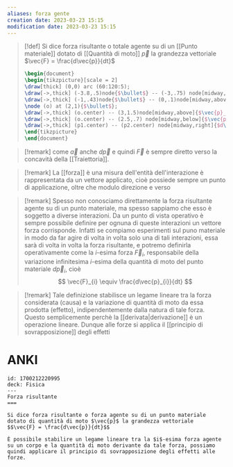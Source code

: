 ```yaml
---
aliases: forza gente
creation date: 2023-03-23 15:15
modification date: 2023-03-23 15:15
---
```


>[!def]
>Si dice forza risultante o totale agente su di un [[Punto materiale]] dotato di [[Quantità di moto]] 
>$\vec{p}$ la grandezza vettoriale
>$\vec{F} = \frac{d\vec{p}}{dt}$
>
>```tikz
>\begin{document}
>\begin{tikzpicture}[scale = 2]
>\draw[thick] (0,0) arc (60:120:5);
>\draw[->,thick] (-3.8,.5)node{$\bullet$} -- (-3,.75) node[midway,above]{$\vec{p}_{1}$};
>\draw[->,thick] (-1,.43)node{$\bullet$} -- (0,.1)node[midway,above]{$\vec{p}_{2}$};
>\node (o) at (2,1){$\bullet$};
>\draw[->,thick] (o.center) -- (3,1.5)node[midway,above]{$\vec{p}_{1}$} node(p1){};
>\draw[->,thick] (o.center) -- (2.5,.7) node[midway,below]{$\vec{p}_{2}$} node(p2){};
>\draw[->,thick] (p1.center) -- (p2.center) node[midway,right]{$d\vec{p}$};
>\end{tikzpicture}
>\end{document}
>```

>[!remark]
>come $\vec{a}$ anche $d\vec{p}$ e quindi $\vec{F}$ è sempre diretto verso la concavità della [[Traiettoria]].

>[!remark]
>La [[forza]] è una misura dell'entità dell'interazione è rappresentata da un vettore applicato, cioè possiede sempre un punto di applicazione, oltre che modulo direzione e verso

>[!remark]
>Spesso non conosciamo direttamente la forza risultante agente su di un punto materiale, ma spesso sappiamo che esso è soggetto a diverse interazioni. Da un punto di vista operativo è sempre possibile definire per ognuna di queste interazioni un vettore forza corrisponde. Infatti se compiamo esperimenti sul puno materiale in modo da far agire di volta in volta solo una di tali interazioni, essa sarà di volta in volta la forza risultante, e potremo definirla operativamente come la $i$-esima forza $\vec{F}_{i}$, responsabile della variazione infinitesima $i$-esima della quantità di moto del punto materiale $d\vec{p}_{i}$, cioè
>$$ \vec{F}_{i} \equiv \frac{d\vec{p}_{i}}{dt}  $$

>[!remark]
>Tale definizione stabilisce un legame lineare tra la forza considerata (causa) e la variazione di quantità di moto da essa prodotta (effetto), indipendentemente dalla natura di tale forza. Questo semplicemente perchè la [[derivata|derivazione]] è un operazione lineare. Dunque alle forze si applica il [[principio di sovrapposizione]] degli effetti


# ANKI

```anki
id: 1700212220995
deck: Fisica
---
Forza risultante
===

Si dice forza risultante o forza agente su di un punto materiale dotato di quantità di moto $\vec{p}$ la grandezza vettoriale 
$$\vec{F} = \frac{d\vec{p}}{dt}$$

È possibile stabilire un legame lineare tra la $i$-esima forza agente su un corpo e la quantità di moto derivante da tale forza, possiamo quindi applicare il principio di sovrapposizione degli effetti alle forze.
```
